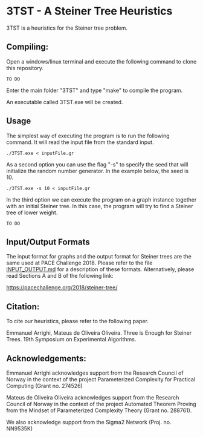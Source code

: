 # 3TST - A Steiner Tree Heuristics

3TST is a heuristics for the Steiner tree problem. 

## Compiling: 

Open a windows/linux terminal and execute the following command 
to clone this repository. 

```
TO DO
```
Enter the main folder "3TST" and type "make" to compile the program. 

An executable called 3TST.exe will be created. 

## Usage

The simplest way of executing the program is to run the following command. 
It will read the input file from the standard input. 

```
./3TST.exe < inputFile.gr   
```

As a second option you can use the flag "-s" to specify the seed that will
initialize the random number generator. In the example below, the seed is 10. 

```
./3TST.exe -s 10 < inputFile.gr
```

In the third option we can execute the program on a graph instance together with an initial 
Steiner tree. In this case, the program will try to find a Steiner tree of lower weight. 

```
TO DO
```


## Input/Output Formats

The input format for graphs and the output format for Steiner trees are the
same used at PACE Challenge 2018. Please refer to the file [INPUT_OUTPUT.md](INPUT_OUTPUT.md)
for a description of these formats. Alternatively, please read Sections
A and B of the following link:

https://pacechallenge.org/2018/steiner-tree/  


## Citation: 

To cite our heuristics, please refer to the following paper.

Emmanuel Arrighi, Mateus de Oliveira Oliveira. Three is Enough for Steiner Trees. 
19th Symposium on Experimental Algorithms.

## Acknowledgements: 

Emmanuel Arrighi acknowledges support from the Research Council of Norway in the
context of the project Parameterized Complexity for Practical Computing (Grant no. 274526)

Mateus de Oliveira Oliveira acknowledges support from the Research Council of 
Norway in the context of the project Automated Theorem Proving from the Mindset of 
Parameterized Complexity Theory (Grant no. 288761). 

We also acknowledge support from the Sigma2 Network (Proj. no. NN9535K)
